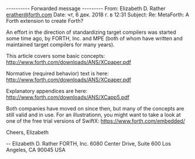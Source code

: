 ---------- Forwarded message ---------
From: Elizabeth D. Rather <erather@forth.com>
Date: чт, 6 дек. 2018 г. в 12:31
Subject: Re: MetaForth: A Forth extension to create Forth?

An effort in the direction of standardizing target compilers was started 
some time ago, by FORTH, Inc. and MPE (both of whom have written and 
maintained target compilers for many years).

This article covers some basic concepts: 
http://www.forth.com/downloads/ANS/XCpaper.pdf

Normative (required behavior) text is here:
http://www.forth.com/downloads/ANS/XCpaper.pdf

Explanatory appendices are here:
http://www.forth.com/downloads/ANS/XCapp5.pdf

Both companies have moved on since then, but many of the concepts are 
still valid and in use. For an illustrationn, you might want to take a 
look at one of the free trial versions of SwiftX:
https://www.forth.com/embedded/

Cheers,
Elizabeth


-- 
Elizabeth D. Rather
FORTH, Inc.
6080 Center Drive, Suite 600
Los Angeles, CA  90045
USA

